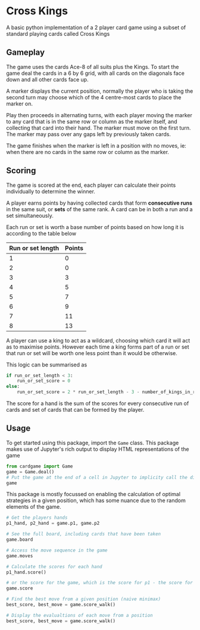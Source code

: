 # Cross Kings

A basic python implementation of a 2 player card game using a subset of standard playing cards called Cross Kings

## Gameplay

The game uses the cards Ace-8 of all suits plus the Kings. To start the game deal the cards in a 6 by 6 grid, with all cards on the diagonals face down and all other cards face up.

A marker displays the current position, normally the player who is taking the second turn may choose which of the 4 centre-most cards to place the marker on.

Play then proceeds in alternating turns, with each player moving the marker to any card that is in the same row or column as the marker itself, and collecting that card into their hand. The marker must move on the first turn. The marker may pass over any gaps left by previously taken cards.

The game finishes when the marker is left in a position with no moves, ie: when there are no cards in the same row or column as the marker.

## Scoring

The game is scored at the end, each player can calculate their points individually to determine the winner.

A player earns points by having collected cards that form **consecutive runs** in the same suit, or **sets** of the same rank. A card can be in both a run and a set simultaneously.

Each run or set is worth a base number of points based on how long it is according to the table below

| Run or set length | Points |
| ----------------- | ------ |
| 1                 | 0      |
| 2                 | 0      |
| 3                 | 3      |
| 4                 | 5      |
| 5                 | 7      |
| 6                 | 9      |
| 7                 | 11     |
| 8                 | 13     |

A player can use a king to act as a wildcard, choosing which card it will act as to maximise points. However each time a king forms part of a run or set that run or set will be worth one less point than it would be otherwise.

This logic can be summarised as

```python
if run_or_set_length < 3:
    run_or_set_score = 0
else:
    run_or_set_score = 2 * run_or_set_length - 3 - number_of_kings_in_run_or_set
```

The score for a hand is the sum of the scores for every consecutive run of cards and set of cards that can be formed by the player.

## Usage

To get started using this package, import the ``Game`` class. This package makes use of Jupyter's rich output to display HTML representations of the game

```python
from cardgame import Game
game = Game.deal()
# Put the game at the end of a cell in Jupyter to implicity call the display function
game
```

This package is mostly focussed on enabling the calculation of optimal strategies in a given position, which has some nuance due to the random elements of the game.

```python
# Get the players hands
p1_hand, p2_hand = game.p1, game.p2

# See the full board, including cards that have been taken
game.board

# Access the move sequence in the game
game.moves

# Calculate the scores for each hand
p1_hand.score()

# or the score for the game, which is the score for p1 - the score for p2
game.score

# Find the best move from a given position (naive minimax)
best_score, best_move = game.score_walk()

# Display the evalualtions of each move from a position
best_score, best_move = game.score_walk()
```